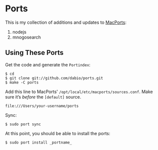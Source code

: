 # Ports

This is my collection of additions and updates to [MacPorts](http://www.macports.org/):

1. nodejs
2. mnogosearch

## Using These Ports

Get the code and generate the `Portindex`:

    $ cd
    $ git clone git://github.com/dabio/ports.git
    $ make -C ports

Add this line to MacPorts' `/opt/local/etc/macports/sources.conf`. Make sure it’s *before* the `[default]` source.

    file:///Users/your-username/ports

Sync:

    $ sudo port sync

At this point, you should be able to install the ports:

    $ sudo port install _portname_

